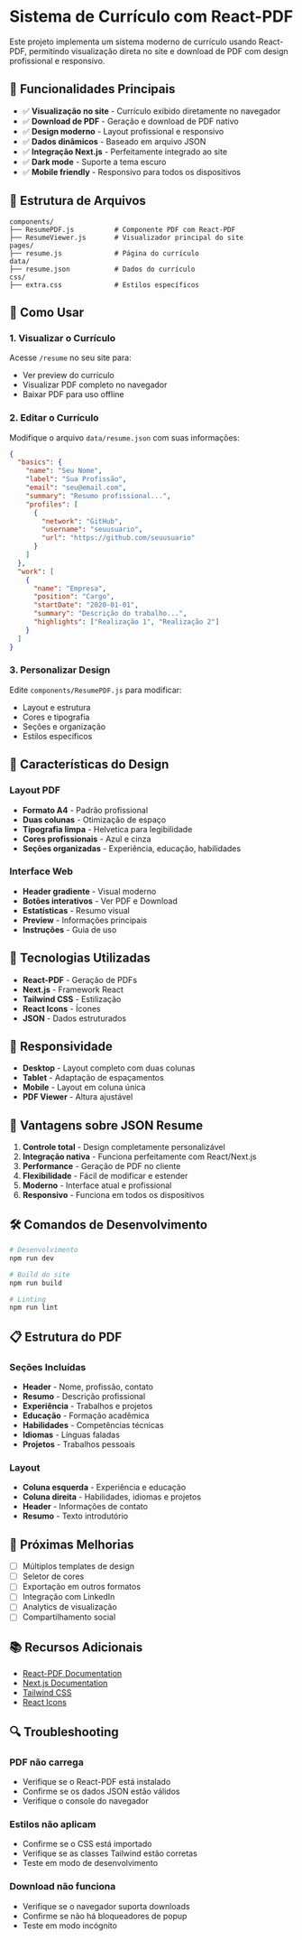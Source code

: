 # Sistema de Currículo com React-PDF

Este projeto implementa um sistema moderno de currículo usando React-PDF, permitindo visualização direta no site e download de PDF com design profissional e responsivo.

## 🎯 **Funcionalidades Principais**

- ✅ **Visualização no site** - Currículo exibido diretamente no navegador
- ✅ **Download de PDF** - Geração e download de PDF nativo
- ✅ **Design moderno** - Layout profissional e responsivo
- ✅ **Dados dinâmicos** - Baseado em arquivo JSON
- ✅ **Integração Next.js** - Perfeitamente integrado ao site
- ✅ **Dark mode** - Suporte a tema escuro
- ✅ **Mobile friendly** - Responsivo para todos os dispositivos

## 📁 **Estrutura de Arquivos**

```
components/
├── ResumePDF.js          # Componente PDF com React-PDF
├── ResumeViewer.js       # Visualizador principal do site
pages/
├── resume.js             # Página do currículo
data/
├── resume.json           # Dados do currículo
css/
├── extra.css             # Estilos específicos
```

## 🚀 **Como Usar**

### 1. Visualizar o Currículo

Acesse `/resume` no seu site para:

- Ver preview do currículo
- Visualizar PDF completo no navegador
- Baixar PDF para uso offline

### 2. Editar o Currículo

Modifique o arquivo `data/resume.json` com suas informações:

```json
{
  "basics": {
    "name": "Seu Nome",
    "label": "Sua Profissão",
    "email": "seu@email.com",
    "summary": "Resumo profissional...",
    "profiles": [
      {
        "network": "GitHub",
        "username": "seuusuario",
        "url": "https://github.com/seuusuario"
      }
    ]
  },
  "work": [
    {
      "name": "Empresa",
      "position": "Cargo",
      "startDate": "2020-01-01",
      "summary": "Descrição do trabalho...",
      "highlights": ["Realização 1", "Realização 2"]
    }
  ]
}
```

### 3. Personalizar Design

Edite `components/ResumePDF.js` para modificar:

- Layout e estrutura
- Cores e tipografia
- Seções e organização
- Estilos específicos

## 🎨 **Características do Design**

### Layout PDF

- **Formato A4** - Padrão profissional
- **Duas colunas** - Otimização de espaço
- **Tipografia limpa** - Helvetica para legibilidade
- **Cores profissionais** - Azul e cinza
- **Seções organizadas** - Experiência, educação, habilidades

### Interface Web

- **Header gradiente** - Visual moderno
- **Botões interativos** - Ver PDF e Download
- **Estatísticas** - Resumo visual
- **Preview** - Informações principais
- **Instruções** - Guia de uso

## 🔧 **Tecnologias Utilizadas**

- **React-PDF** - Geração de PDFs
- **Next.js** - Framework React
- **Tailwind CSS** - Estilização
- **React Icons** - Ícones
- **JSON** - Dados estruturados

## 📱 **Responsividade**

- **Desktop** - Layout completo com duas colunas
- **Tablet** - Adaptação de espaçamentos
- **Mobile** - Layout em coluna única
- **PDF Viewer** - Altura ajustável

## 🌟 **Vantagens sobre JSON Resume**

1. **Controle total** - Design completamente personalizável
2. **Integração nativa** - Funciona perfeitamente com React/Next.js
3. **Performance** - Geração de PDF no cliente
4. **Flexibilidade** - Fácil de modificar e estender
5. **Moderno** - Interface atual e profissional
6. **Responsivo** - Funciona em todos os dispositivos

## 🛠️ **Comandos de Desenvolvimento**

```bash
# Desenvolvimento
npm run dev

# Build do site
npm run build

# Linting
npm run lint
```

## 📋 **Estrutura do PDF**

### Seções Incluídas

- **Header** - Nome, profissão, contato
- **Resumo** - Descrição profissional
- **Experiência** - Trabalhos e projetos
- **Educação** - Formação acadêmica
- **Habilidades** - Competências técnicas
- **Idiomas** - Línguas faladas
- **Projetos** - Trabalhos pessoais

### Layout

- **Coluna esquerda** - Experiência e educação
- **Coluna direita** - Habilidades, idiomas e projetos
- **Header** - Informações de contato
- **Resumo** - Texto introdutório

## 🎯 **Próximas Melhorias**

- [ ] Múltiplos templates de design
- [ ] Seletor de cores
- [ ] Exportação em outros formatos
- [ ] Integração com LinkedIn
- [ ] Analytics de visualização
- [ ] Compartilhamento social

## 📚 **Recursos Adicionais**

- [React-PDF Documentation](https://react-pdf.org/)
- [Next.js Documentation](https://nextjs.org/docs)
- [Tailwind CSS](https://tailwindcss.com/)
- [React Icons](https://react-icons.github.io/react-icons/)

## 🔍 **Troubleshooting**

### PDF não carrega

- Verifique se o React-PDF está instalado
- Confirme se os dados JSON estão válidos
- Verifique o console do navegador

### Estilos não aplicam

- Confirme se o CSS está importado
- Verifique se as classes Tailwind estão corretas
- Teste em modo de desenvolvimento

### Download não funciona

- Verifique se o navegador suporta downloads
- Confirme se não há bloqueadores de popup
- Teste em modo incógnito
